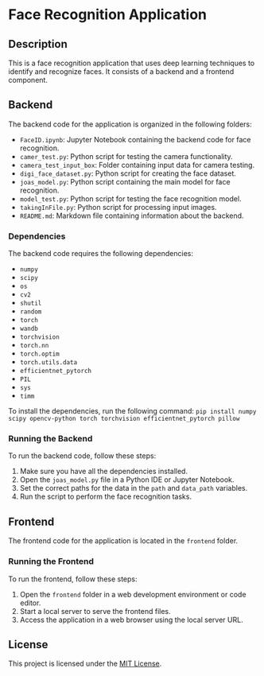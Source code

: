 # Face Recognition Application

## Description
This is a face recognition application that uses deep learning techniques to identify and recognize faces. It consists of a backend and a frontend component.

## Backend
The backend code for the application is organized in the following folders:

- `FaceID.ipynb`: Jupyter Notebook containing the backend code for face recognition.
- `camer_test.py`: Python script for testing the camera functionality.
- `camera_test_input_box`: Folder containing input data for camera testing.
- `digi_face_dataset.py`: Python script for creating the face dataset.
- `joas_model.py`: Python script containing the main model for face recognition.
- `model_test.py`: Python script for testing the face recognition model.
- `takingInFile.py`: Python script for processing input images.
- `README.md`: Markdown file containing information about the backend.

### Dependencies
The backend code requires the following dependencies:
- `numpy`
- `scipy`
- `os`
- `cv2`
- `shutil`
- `random`
- `torch`
- `wandb`
- `torchvision`
- `torch.nn`
- `torch.optim`
- `torch.utils.data`
- `efficientnet_pytorch`
- `PIL`
- `sys`
- `timm`

To install the dependencies, run the following command:
`pip install numpy scipy opencv-python torch torchvision efficientnet_pytorch pillow`

### Running the Backend
To run the backend code, follow these steps:

1. Make sure you have all the dependencies installed.
2. Open the `joas_model.py` file in a Python IDE or Jupyter Notebook.
3. Set the correct paths for the data in the `path` and `data_path` variables.
4. Run the script to perform the face recognition tasks.

## Frontend
The frontend code for the application is located in the `frontend` folder.

### Running the Frontend
To run the frontend, follow these steps:

1. Open the `frontend` folder in a web development environment or code editor.
2. Start a local server to serve the frontend files.
3. Access the application in a web browser using the local server URL.

## License
This project is licensed under the [MIT License](LICENSE).
